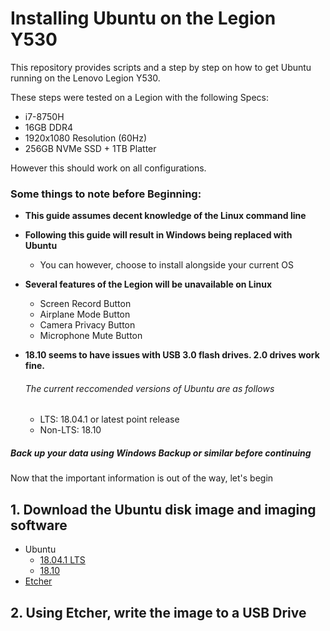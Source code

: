 # Installing Ubuntu on the Legion Y530

This repository provides scripts and a step by step on how to get Ubuntu running on the Lenovo Legion Y530.


These steps were tested on a Legion with the following Specs:

* i7-8750H
* 16GB DDR4
* 1920x1080 Resolution (60Hz)
* 256GB NVMe SSD + 1TB Platter

However this should work on all configurations.

### Some things to note before Beginning:

* __This guide assumes decent knowledge of the Linux command line__
* __Following this guide will result in Windows being replaced with Ubuntu__
  * You can however, choose to install alongside your current OS
* __Several features of the Legion will be unavailable on Linux__
  * Screen Record Button
  * Airplane Mode Button
  * Camera Privacy Button
  * Microphone Mute Button
* __18.10 seems to have issues with USB 3.0 flash drives. 2.0 drives work fine.__
  
  
  ###### The current reccomended versions of Ubuntu are as follows
    * LTS: 18.04.1 or latest point release
    * Non-LTS: 18.10
    
##### Back up your data using Windows Backup or similar before continuing


Now that the important information is out of the way, let's begin

## 1. Download the Ubuntu disk image and imaging software
* Ubuntu
  * [18.04.1 LTS](http://releases.ubuntu.com/18.04/ubuntu-18.04.1-desktop-amd64.iso) 
  * [18.10](http://releases.ubuntu.com/18.10/ubuntu-18.10-desktop-amd64.iso)
* [Etcher](https://etcher.io/)

## 2. Using Etcher, write the image to a USB Drive
